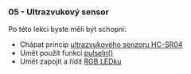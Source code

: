 ### 05 - Ultrazvukový sensor

Po této lekci byste měli být schopni:
- Chápat princip [ultrazvukového senzoru HC-SR04](https://howtomechatronics.com/tutorials/arduino/ultrasonic-sensor-hc-sr04/)
- Umět použít funkci [pulseIn()](https://www.arduino.cc/reference/en/language/functions/advanced-io/pulsein/)
- Umět zapojit a řídit [RGB LEDku](https://howtomechatronics.com/tutorials/arduino/how-to-use-a-rgb-led-with-arduino/)
